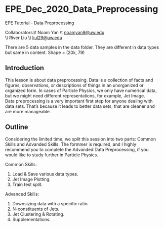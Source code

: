 # EPE_Dec_2020_Data_Preprocessing

EPE Tutorial - Data Preprocessing<br>

Collaborators:\t  Noam Yan   \t   noamyan9@uw.edu<br>
              \t  River Liu  \t   liul29@uw.edu<br>



There are 5 data samples in the data folder. They are different in data types but same in content. Shape = (20k, 79)

## Introduction
This lesson is about data preprocessing. Data is a collection of facts and figures, observations, or descriptions of things in an unorganized or organized form. In cases of Particle Physics, we only have numerical data, but we might need different representations, for example, Jet Image. <br>
Data preprocessing is a very important first step for anyone dealing with data sets. That’s because it leads to better data sets, that are cleaner and are more manageable.

## Outline
Considering the limited time, we split this session into two parts: Common Skills and Advanded Skills. The formmer is required, and I highly recommend you to complete the Advanded Data Preprocessing, if you would like to study further in Particle Physics.

Common Skills:
1. Load & Save various data types.
2. Jet Image Plotting
3. Train test split.

Advanced Skills:
1. Downsizing data with a specific ratio.
2. N-constituents of Jets.
3. Jet Clustering & Rotating.
4. Supplementations.
